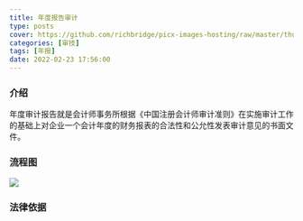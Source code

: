 ```yaml
---
title: 年度报告审计
type: posts
cover: https://github.com/richbridge/picx-images-hosting/raw/master/thumbnail/审技.jpg
categories: [审技]
tags: [年报]
date: 2022-02-23 17:56:00
---
```

### 介绍

年度审计报告就是会计师事务所根据《中国注册会计师审计准则》在实施审计工作的基础上对企业一个会计年度的财务报表的合法性和公允性发表审计意见的书面文件。  

### 流程图

![](https://img.richfan.site/audit/年度报表审计/annual_report_audit_procress.drawio.webp)


### 法律依据

